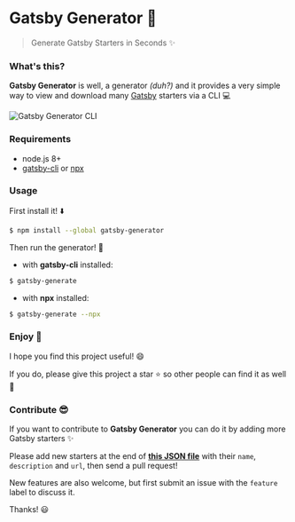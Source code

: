 # Gatsby Generator 🎰

> Generate Gatsby Starters in Seconds ✨

### What's this?
**Gatsby Generator** is well, a generator *(duh?)*
and it provides a very simple way to view and download many [Gatsby](https://github.com/gatsbyjs/gatsby) starters via a CLI 💻

![Gatsby Generator CLI](/capture.gif)

### Requirements
* node.js 8+
* [gatsby-cli](https://github.com/gatsbyjs/gatsby/tree/master/packages/gatsby-cli) or [npx](https://github.com/zkat/npx)

### Usage
First install it! ⬇️

```bash
$ npm install --global gatsby-generator
```

Then run the generator! 🎰

* with **gatsby-cli** installed:
```bash
$ gatsby-generate
```

* with **npx** installed:
```bash
$ gatsby-generate --npx
```

### Enjoy 🍹
I hope you find this project useful! 😄

If you do, please give this project a star ⭐ so other people can find it as well 🙌

### Contribute 😎
If you want to contribute to **Gatsby Generator** you can do it by adding more Gatsby starters ✨

Please add new starters at the end of **[this JSON file](https://github.com/bntzio/gatsby-generator/blob/master/src/api/starters.json)** with their `name`, `description` and `url`, then send a pull request!

New features are also welcome, but first submit an issue with the `feature` label to discuss it.

Thanks! 😃

